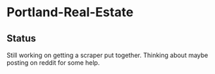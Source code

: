 # Portland-Real-Estate

## Status

Still working on getting a scraper put together.  Thinking about maybe posting on reddit for some help.
